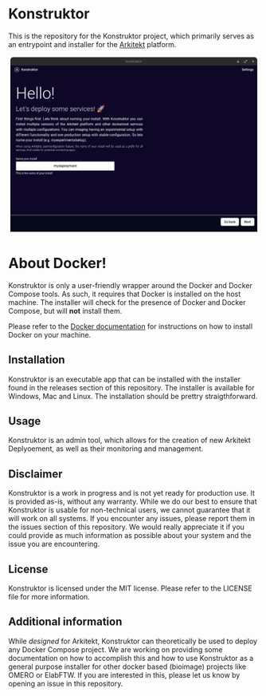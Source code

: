 # Konstruktor

This is the repository for the Konstruktor project, which primarily serves as an entrypoint and installer for
the [Arkitekt](http://arkitekt.live) platform.

![Screenshots of the Konstruktor Platform](demo.gif)


# About Docker!

Konstruktor is only a user-friendly wrapper around the Docker and Docker Compose tools. As such, it requires that
Docker is installed on the host machine. The installer will check for the presence of Docker and Docker Compose, but
will **not** install them.

 Please refer to the [Docker documentation](https://docs.docker.com/get-docker/) for
instructions on how to install Docker on your machine.


## Installation

Konstruktor is an executable app that can be installed with the installer found in the releases section of this
repository. The installer is available for Windows, Mac and Linux. The installation should be prettry straigthforward.

## Usage

Konstruktor is an admin tool, which allows for the creation of new Arkitekt Deplyoement, as well as their monitoring
and management. 

## Disclaimer

Konstruktor is a work in progress and is not yet ready for production use. It is provided as-is, without any warranty.
While we do our best to ensure that Konstruktor is usable for non-technical users, we cannot guarantee that it will
work on all systems. If you encounter any issues, please report them in the issues section of this repository. We would
really appreciate it if you could provide as much information as possible about your system and the issue you are
encountering.

## License

Konstruktor is licensed under the MIT license. Please refer to the LICENSE file for more information.


## Additional information

While *designed* for Arkitekt, Konstruktor can theoretically be used to deploy any Docker Compose project. We are working
on providing some documentation on how to accomplish this and how to use Konstruktor as a general purpose installer for
other docker based (bioimage) projects like OMERO or ElabFTW. If you are interested in this, please let us know by
opening an issue in this repository.
